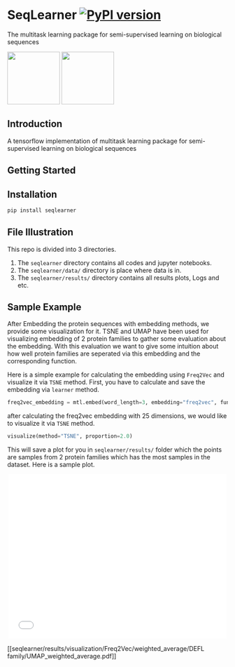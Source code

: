 # SeqLearner [![PyPI version](https://badge.fury.io/py/seqlearner.svg)](https://badge.fury.io/py/seqlearner)
The multitask learning package for semi-supervised learning on biological sequences

<div float="left">
  <img src="https://www.tensorflow.org/images/tf_logo_transp.png" height="120" >
  <img src="https://s3.amazonaws.com/keras.io/img/keras-logo-2018-large-1200.png" height="120">
</div>
<div float="right">
</div>

## Introduction
A tensorflow implementation of multitask learning package for semi-supervised learning on biological sequences


## Getting Started

## Installation
```python
pip install seqlearner
```


## File Illustration
This repo is divided into 3 directories.
 1. The `seqlearner` directory contains all codes and jupyter notebooks.
 2. The `seqlearner/data/` directory is place where data is in.
 3. The `seqlearner/results/` directory contains all results plots, Logs and etc.


## Sample Example
After Embedding the protein sequences with embedding methods, we provide some visualization for it. TSNE and UMAP have been used for visualizing embedding of 2 protein families to gather some evaluation about the embedding.
With this evaluation we want to give some intuition about how well protein families are seperated via this embedding and the corresponding function.

Here is a simple example for calculating the embedding using `Freq2Vec` and visualize it via `TSNE` method.
First, you have to calculate and save the embedding via `learner` method.
```python
freq2vec_embedding = mtl.embed(word_length=3, embedding="freq2vec", func="sum", emb_dim=25, gamma=0.1, epochs=100)
```
after calculating the freq2vec embedding with 25 dimensions, we would like to visualize it via `TSNE` method.
```python
visualize(method="TSNE", proportion=2.0)
```
This will save a plot for you in `seqlearner/results/` folder which the points are samples from 2 protein families which has the most samples in the dataset. Here is a sample plot.

<div align="center">

<embed src="./seqlearner/results/visualization/Freq2Vec/weighted_average/DEFL family/UMAP_weighted_average.pdf" width="500" height="375"
 type='application/pdf'>
</div>

[[seqlearner/results/visualization/Freq2Vec/weighted_average/DEFL family/UMAP_weighted_average.pdf]]